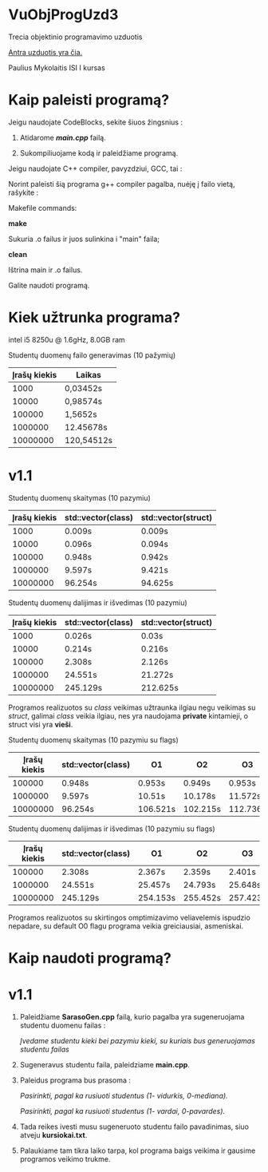 # VuObjProgUzd3
Trecia objektinio programavimo uzduotis

[Antra uzduotis yra čia.](https://github.com/pawleq/VuObjProg3Uzd)

Paulius Mykolaitis ISI I kursas

# Kaip paleisti programą?

Jeigu naudojate CodeBlocks, sekite šiuos žingsnius :

1. Atidarome ***main.cpp*** failą.

2. Sukompiliuojame kodą ir paleidžiame programą.

Jeigu naudojate C++ compiler, pavyzdziui, GCC, tai :

Norint paleisti šią programa g++ compiler pagalba, nuėję į failo vietą, rašykite : 

Makefile commands:

**make**

Sukuria .o failus ir juos sulinkina i "main" faila;

**clean**

Ištrina main ir .o failus.

Galite naudoti programą.

# Kiek užtrunka programa?

intel i5 8250u @ 1.6gHz, 8.0GB ram

Studentų duomenų failo generavimas (10 pažymių)

| Įrašų kiekis | Laikas |
|--|--|
| 1000 | 0,03452s |
| 10000 | 0,98574s | 
| 100000 | 1,5652s |
| 1000000 | 12.45678s |
| 10000000 | 120,54512s |

# v1.1

Studentų duomenų skaitymas (10 pazymiu)

| Įrašų kiekis | std::vector(class) | std::vector(struct) |
|--|--|--|
| 1000 | 0.009s | 0.009s |
| 10000 |  0.096s | 0.094s |
| 100000 |  0.948s | 0.942s |
| 1000000 | 9.597s | 9.421s |
| 10000000 | 96.254s | 94.625s |

Studentų duomenų dalijimas ir išvedimas (10 pazymiu)

| Įrašų kiekis | std::vector(class) | std::vector(struct) |
|--|--|--|
| 1000 | 0.026s | 0.03s |
| 10000 |  0.214s | 0.216s |
| 100000 |  2.308s | 2.126s |
| 1000000 | 24.551s | 21.272s |
| 10000000 | 245.129s | 212.625s |

Programos realizuotos su *class* veikimas užtraunka ilgiau negu veikimas su *struct*, galimai *class* veikia ilgiau, nes yra naudojama **private** kintamieji, o struct visi yra **vieši**.

Studentų duomenų skaitymas (10 pazymiu su flags)

| Įrašų kiekis | std::vector(class) | O1| O2| O3| 
|--|--|--|--|--|
| 100000 |  0.948s | 0.953s | 0.949s | 0.953s |
| 1000000 | 9.597s | 10.51s | 10.178s | 11.572s |
| 10000000 | 96.254s | 106.521s | 102.215s | 112.736s |

Studentų duomenų dalijimas ir išvedimas (10 pazymiu su flags)

| Įrašų kiekis | std::vector(class) | O1 | O2 | O3 |
|--|--|--|--|--|
| 100000 |  2.308s | 2.367s | 2.359s | 2.401s |
| 1000000 | 24.551s | 25.457s | 24.793s | 25.648s |
| 10000000 | 245.129s | 254.153s | 255.452s | 257.423s |

Programos realizuotos su skirtingos omptimizavimo veliavelemis ispudzio nepadare, su default O0 flagu programa veikia greiciausiai, asmeniskai.

# Kaip naudoti programą?

# v1.1

1. Paleidžiame **SarasoGen.cpp** failą, kurio pagalba yra sugeneruojama studentu duomenu failas :
  
   *Įvedame studentu kieki bei pazymiu kieki, su kuriais bus generuojamas studentu failas*
   
2. Sugeneravus studentu faila, paleidziame **main.cpp**.

3. Paleidus programa bus prasoma : 

    *Pasirinkti, pagal ka rusiuoti studentus (1- vidurkis, 0-mediana).*
    
    *Pasirinkti, pagal ka rusiuoti studentus (1- vardai, 0-pavardes).*
    
4. Tada reikes ivesti musu sugeneruoto studentu failo pavadinimas, siuo atveju **kursiokai.txt**.

5. Palaukiame tam tikra laiko tarpa, kol programa baigs veikima ir gausime programos veikimo trukme.
